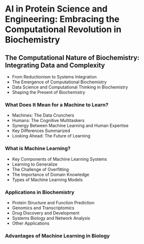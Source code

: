 

# AI in Protein Science and Engineering: Embracing the Computational Revolution in Biochemistry
   
   
## The Computational Nature of Biochemistry: Integrating Data and Complexity
- From Reductionism to Systems Integration
- The Emergence of Computational Biochemistry
- Data Science and Computational Thinking in Biochemistry
- Shaping the Present of Biochemistry
### What Does It Mean for a Machine to Learn?
- Machines: The Data Crunchers 
- Humans: The Cognitive Multitaskers
- Synergy Between Machine Learning and Human Expertise
- Key Differences Summarized
- Looking Ahead: The Future of Learning

### What is Machine Learning?
- Key Components of Machine Learning Systems
- Learning to Generalize
- The Challenge of Overfitting
- The Importance of Domain Knowledge
- Types of Machine Learning Models

### Applications in Biochemistry
- Protein Structure and Function Prediction
- Genomics and Transcriptomics
- Drug Discovery and Development
- Systems Biology and Network Analysis
- Other Applications
  
### Advantages of Machine Learning in Biology
   
